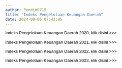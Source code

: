 ```yaml
---
author: Pendim0715
title: "Indeks Pengelolaan Keuangan Daerah"
date: 2024-08-06 07:43:05
---
```

<p style="margin: 0cm; font-variant-ligatures: normal; font-variant-caps: normal; orphans: 2; text-align: start; widows: 2; -webkit-text-stroke-width: 0px; text-decoration-thickness: initial; text-decoration-style: initial; text-decoration-color: initial; word-spacing: 0px; line-height: 1.1;"><span style="font-family: arial, helvetica, sans-serif; color: black; font-size: 10pt;"><span style="vertical-align: inherit;"><span style="vertical-align: inherit;"><span style="vertical-align: inherit;"><span style="vertical-align: inherit;">Indeks Pengelolaan Keuangan Daerah 2020, klik disini &gt;&gt;&gt;</span></span></span></span></span></p>

<p style="margin: 0cm; font-variant-ligatures: normal; font-variant-caps: normal; orphans: 2; text-align: start; widows: 2; -webkit-text-stroke-width: 0px; text-decoration-thickness: initial; text-decoration-style: initial; text-decoration-color: initial; word-spacing: 0px; line-height: 1.1;"><span style="font-size: 10pt; font-family: arial, helvetica, sans-serif;">&nbsp;</span></p>

<p style="margin: 0cm; font-variant-ligatures: normal; font-variant-caps: normal; orphans: 2; text-align: start; widows: 2; -webkit-text-stroke-width: 0px; text-decoration-thickness: initial; text-decoration-style: initial; text-decoration-color: initial; word-spacing: 0px; line-height: 1.1;"><span style="font-family: arial, helvetica, sans-serif; color: black; font-size: 10pt;"><span style="vertical-align: inherit;"><span style="vertical-align: inherit;"><span style="vertical-align: inherit;"><span style="vertical-align: inherit;">Indeks Pengelolaan Keuangan Daerah 2021, klik disini &gt;&gt;&gt;</span></span></span></span></span></p>

<p style="margin: 0cm; font-variant-ligatures: normal; font-variant-caps: normal; orphans: 2; text-align: start; widows: 2; -webkit-text-stroke-width: 0px; text-decoration-thickness: initial; text-decoration-style: initial; text-decoration-color: initial; word-spacing: 0px; line-height: 1.1;"><span style="font-size: 10pt; font-family: arial, helvetica, sans-serif;">&nbsp;</span></p>

<p style="margin: 0cm; font-variant-ligatures: normal; font-variant-caps: normal; orphans: 2; text-align: start; widows: 2; -webkit-text-stroke-width: 0px; text-decoration-thickness: initial; text-decoration-style: initial; text-decoration-color: initial; word-spacing: 0px; line-height: 1.1;"><span style="font-family: arial, helvetica, sans-serif; color: black; font-size: 10pt;"><span style="vertical-align: inherit;"><span style="vertical-align: inherit;"><span style="vertical-align: inherit;"><span style="vertical-align: inherit;">Indeks Pengelolaan Keuangan Daerah 2022, klik disini &gt;&gt;&gt;</span></span></span></span></span></p>

<p style="margin: 0cm; font-variant-ligatures: normal; font-variant-caps: normal; orphans: 2; text-align: start; widows: 2; -webkit-text-stroke-width: 0px; text-decoration-thickness: initial; text-decoration-style: initial; text-decoration-color: initial; word-spacing: 0px; line-height: 1.1;"><span style="font-size: 10pt; font-family: arial, helvetica, sans-serif;">&nbsp;</span></p>

<p style="margin: 0cm; font-variant-ligatures: normal; font-variant-caps: normal; orphans: 2; text-align: start; widows: 2; -webkit-text-stroke-width: 0px; text-decoration-thickness: initial; text-decoration-style: initial; text-decoration-color: initial; word-spacing: 0px; line-height: 1.1;"><span style="font-family: arial, helvetica, sans-serif; color: black; font-size: 10pt;"><span style="vertical-align: inherit;"><span style="vertical-align: inherit;"><span style="vertical-align: inherit;"><span style="vertical-align: inherit;">Indeks Pengelolaan Keuangan Daerah 2023, klik disini &gt;&gt;&gt;</span></span></span></span></span></p>

<p style="margin: 0cm; font-variant-ligatures: normal; font-variant-caps: normal; orphans: 2; text-align: start; widows: 2; -webkit-text-stroke-width: 0px; text-decoration-thickness: initial; text-decoration-style: initial; text-decoration-color: initial; word-spacing: 0px;">&nbsp;</p>
